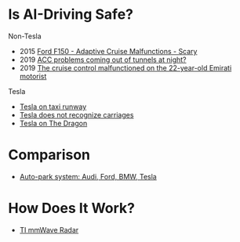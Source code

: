 # Is AI-Driving Safe?

Non-Tesla

- 2015 [Ford F150 - Adaptive Cruise Malfunctions - Scary](https://www.f150forum.com/f118/adaptive-cruise-malfunctions-scary-299485/index2/)
- 2019 [ACC problems coming out of tunnels at night?](https://www.audiworld.com/forums/s4-b9-platform-discussion-214/acc-problems-coming-out-tunnels-night-2979358/)
- 2019 [The cruise control malfunctioned on the 22-year-old Emirati motorist](https://gulfnews.com/uae/transport/cruise-control-crisis-uae-driver-saved-at-135-kmh-1.1569907182194)


Tesla

- [Tesla on taxi runway](https://twitter.com/Phylan/status/1517507755162148864)
- [Tesla does not recognize carriages](https://twitter.com/ISusmelj/status/1558912252119482368)
- [Tesla on The Dragon](https://twitter.com/BS__Exposed/status/1559211531157520384)

# Comparison

- [Auto-park system: Audi, Ford, BMW, Tesla](https://www.youtube.com/watch?v=nsb2XBAIWyA)

# How Does It Work?

- [TI mmWave Radar](https://www.youtube.com/watch?v=1PkcbE3zrYo)

